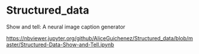 # Structured_data
Show and tell: A neural image caption generator

https://nbviewer.jupyter.org/github/AliceGuichenez/Structured_data/blob/master/Structured-Data-Show-and-Tell.ipynb
